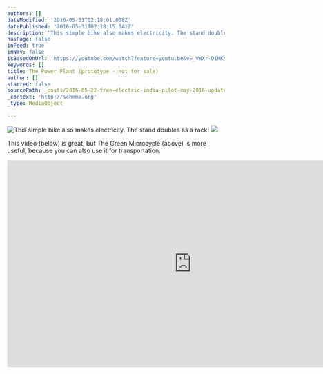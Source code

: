 ```yaml
---
authors: []
dateModified: '2016-05-31T02:18:01.808Z'
datePublished: '2016-05-31T02:18:15.341Z'
description: 'This simple bike also makes electricity. The stand doubles as a rack!'
hasPage: false
inFeed: true
inNav: false
isBasedOnUrl: 'https://youtube.com/watch?feature=youtu.be&v=_VWXr-DIMKY'
keywords: []
title: The Power Plant (prototype - not for sale)
author: []
starred: false
sourcePath: _posts/2016-05-22-free-electric-india-pilot-may-2016-update-230.md
_context: 'http://schema.org'
_type: MediaObject

---
```

![This simple bike also makes electricity. The stand doubles as a rack!](https://the-grid-user-content.s3-us-west-2.amazonaws.com/c0b3fa0d-f57b-40c4-a273-9ab0b82dfbdb.jpg)
![](https://the-grid-user-content.s3-us-west-2.amazonaws.com/8d157b5b-ee75-4ed1-ad45-f3d089e4092b.jpg)

This video (below) is great, but The Green Microcycle (above) is more useful, because you can also use it for transportation.

<iframe src="https://cdn.embedly.com/widgets/media.html?src=https://www.youtube.com/embed/_VWXr-DIMKY?feature=oembed&amp;url=http://www.youtube.com/watch?v=_VWXr-DIMKY&amp;image=https://i.ytimg.com/vi/_VWXr-DIMKY/hqdefault.jpg&amp;key=b7d04c9b404c499eba89ee7072e1c4f7&amp;type=text/html&amp;schema=youtube" width="854" height="480" scrolling="no" frameborder="0" allowfullscreen="" style=""></iframe>
